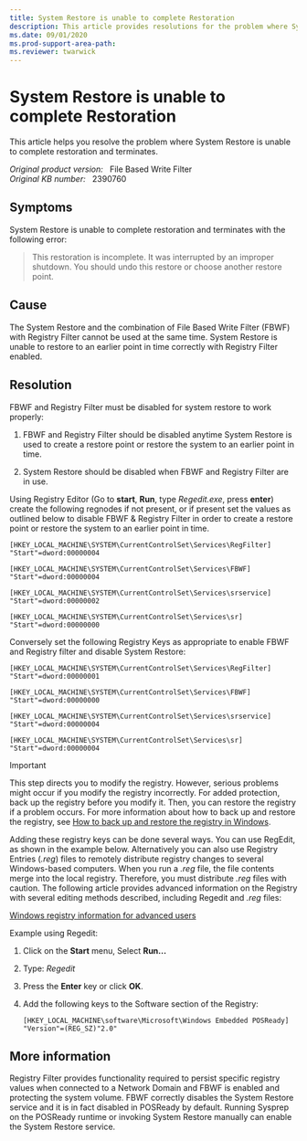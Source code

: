 ```yaml
---
title: System Restore is unable to complete Restoration
description: This article provides resolutions for the problem where System Restore is unable to complete restoration and terminates. 
ms.date: 09/01/2020
ms.prod-support-area-path:
ms.reviewer: twarwick
---
```

# System Restore is unable to complete Restoration

This article helps you resolve the problem where System Restore is unable to complete restoration and terminates.

_Original product version:_ &nbsp; File Based Write Filter  
_Original KB number:_ &nbsp; 2390760

## Symptoms

System Restore is unable to complete restoration and terminates with the following error:

> This restoration is incomplete. It was interrupted by an improper shutdown. You should undo this restore or choose another restore point.

## Cause

The System Restore and the combination of File Based Write Filter (FBWF) with Registry Filter cannot be used at the same time. System Restore is unable to restore to an earlier point in time correctly with Registry Filter enabled.

## Resolution

FBWF and Registry Filter must be disabled for system restore to work properly:

1. FBWF and Registry Filter should be disabled anytime System Restore is used to create a restore point or restore the system to an earlier point in time.

2. System Restore should be disabled when FBWF and Registry Filter are in use.

Using Registry Editor (Go to **start**, **Run**, type *Regedit.exe*, press **enter**) create the following regnodes if not present, or if present set the values as outlined below to disable FBWF & Registry Filter in order to create a restore point or restore the system to an earlier point in time.

`[HKEY_LOCAL_MACHINE\SYSTEM\CurrentControlSet\Services\RegFilter] "Start"=dword:00000004`

`[HKEY_LOCAL_MACHINE\SYSTEM\CurrentControlSet\Services\FBWF] "Start"=dword:00000004`

`[HKEY_LOCAL_MACHINE\SYSTEM\CurrentControlSet\Services\srservice] "Start"=dword:00000002`

`[HKEY_LOCAL_MACHINE\SYSTEM\CurrentControlSet\Services\sr] "Start"=dword:00000000`

Conversely set the following Registry Keys as appropriate to enable FBWF and Registry filter and disable System Restore:

`[HKEY_LOCAL_MACHINE\SYSTEM\CurrentControlSet\Services\RegFilter] "Start"=dword:00000001`

`[HKEY_LOCAL_MACHINE\SYSTEM\CurrentControlSet\Services\FBWF] "Start"=dword:00000000`

`[HKEY_LOCAL_MACHINE\SYSTEM\CurrentControlSet\Services\srservice] "Start"=dword:00000004`

`[HKEY_LOCAL_MACHINE\SYSTEM\CurrentControlSet\Services\sr] "Start"=dword:00000004`

> [!IMPORTANT]
> This step directs you to modify the registry. However, serious problems might occur if you modify the registry incorrectly. For added protection, back up the registry before you modify it. Then, you can restore the registry if a problem occurs. For more information about how to back up and restore the registry, see [How to back up and restore the registry in Windows](https://support.microsoft.com/help/322756/how-to-back-up-and-restore-the-registry-in-windows).

Adding these registry keys can be done several ways. You can use RegEdit, as shown in the example below. Alternatively you can also use Registry Entries (*.reg*) files to remotely distribute registry changes to several Windows-based computers. When you run a *.reg* file, the file contents merge into the local registry. Therefore, you must distribute *.reg* files with caution. The following article provides advanced information on the Registry with several editing methods described, including Regedit and *.reg* files:

[Windows registry information for advanced users](https://support.microsoft.com/help/256986/windows-registry-information-for-advanced-users)

Example using Regedit:

1. Click on the **Start** menu, Select **Run...**
2. Type: *Regedit*
3. Press the **Enter** key or click **OK**.
4. Add the following keys to the Software section of the Registry:

    `[HKEY_LOCAL_MACHINE\software\Microsoft\Windows Embedded POSReady] "Version"=(REG_SZ)"2.0"`

## More information

Registry Filter provides functionality required to persist specific registry values when connected to a Network Domain and FBWF is enabled and protecting the system volume. FBWF correctly disables the System Restore service and it is in fact disabled in POSReady by default. Running Sysprep on the POSReady runtime or invoking System Restore manually can enable the System Restore service.
